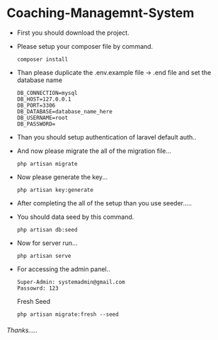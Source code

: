 # Coaching-Managemnt-System

- First you should download the project.
- Please setup your composer file by command.
	```
	composer install
	```

- Than please duplicate the .env.example file -> .end file and set the database name
	```
	DB_CONNECTION=mysql
	DB_HOST=127.0.0.1
	DB_PORT=3306
	DB_DATABASE=database_name_here
	DB_USERNAME=root
	DB_PASSWORD=
	```
- Than you should setup authentication of laravel default auth..
- And now please migrate the all of the migration file...
	```
	php artisan migrate
	```
- Now please generate the key...
	```
	php artisan key:generate
	```	
- After completing the all of the setup than you use seeder.....
- You should data seed by this command.
	```
	php artisan db:seed
	```
- Now for server run...
	```
	php artisan serve
	```
- For accessing the admin panel..
    ```
    Super-Admin: systemadmin@gmail.com
    Passowrd: 123
    ```
    Fresh Seed
    ```
    php artisan migrate:fresh --seed
    ```



###### Thanks.....		
